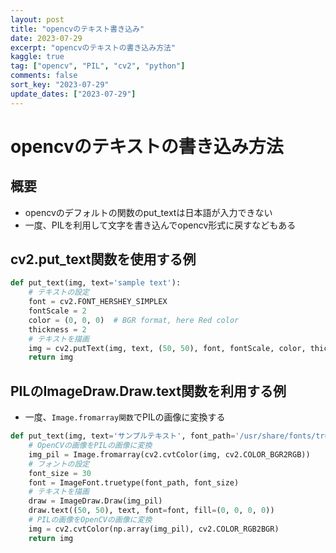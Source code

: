 ```yaml
---
layout: post
title: "opencvのテキスト書き込み"
date: 2023-07-29
excerpt: "opencvのテキストの書き込み方法"
kaggle: true
tag: ["opencv", "PIL", "cv2", "python"]
comments: false
sort_key: "2023-07-29"
update_dates: ["2023-07-29"]
---
```


# opencvのテキストの書き込み方法

## 概要
 - opencvのデフォルトの関数のput_textは日本語が入力できない
 - 一度、PILを利用して文字を書き込んでopencv形式に戻すなどもある

## cv2.put_text関数を使用する例

```python
def put_text(img, text='sample text'):
    # テキストの設定
    font = cv2.FONT_HERSHEY_SIMPLEX
    fontScale = 2
    color = (0, 0, 0)  # BGR format, here Red color
    thickness = 2
    # テキストを描画
    img = cv2.putText(img, text, (50, 50), font, fontScale, color, thickness, cv2.LINE_AA)
    return img
```

## PILのImageDraw.Draw.text関数を利用する例
 - 一度、`Image.fromarray関数`でPILの画像に変換する

```python
def put_text(img, text='サンプルテキスト', font_path='/usr/share/fonts/truetype/takao-gothic/TakaoGothic.ttf'):
    # OpenCVの画像をPILの画像に変換
    img_pil = Image.fromarray(cv2.cvtColor(img, cv2.COLOR_BGR2RGB))
    # フォントの設定
    font_size = 30
    font = ImageFont.truetype(font_path, font_size)
    # テキストを描画
    draw = ImageDraw.Draw(img_pil)
    draw.text((50, 50), text, font=font, fill=(0, 0, 0, 0))
    # PILの画像をOpenCVの画像に変換
    img = cv2.cvtColor(np.array(img_pil), cv2.COLOR_RGB2BGR)
    return img
```

